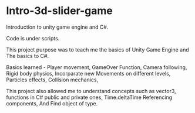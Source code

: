 # Intro-3d-slider-game
Introduction to unity game engine and C#.

Code is under scripts. 

This project purpose was to teach me the basics of Unity Game Engine and The basics to C#.

Basics learned - 
Player movement,
GameOver Function,
Camera following,
Rigid body physics,
Incorparate new Movements on different levels,
Particles effects,
Collision mechanics, 

This project also allowed me to understand concepts such as vector3, functions in C# public and private ones, Time.deltaTime
Referencing components, And Find object of type.



